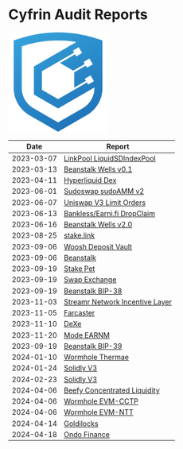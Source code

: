 # Cyfrin Audit Reports

<img src="./cyfrin-logo.png" alt="Cyfrin" width="200" >

| Date       | Report                                                                               |
| ---------- | ------------------------------------------------------------------------------------ |
| 2023-03-07 | [LinkPool LiquidSDIndexPool](./reports/2023-03-07-linkpool_liquid_sd_index_pool.pdf) |
| 2023-03-13 | [Beanstalk Wells v0.1](./reports/2023-03-13-beanstalk_wells_v0.1.pdf)                |
| 2023-04-11 | [Hyperliquid Dex](./reports/2023-04-11-cyfrin-hyperliquid-dex-report.pdf)            |
| 2023-06-01 | [Sudoswap sudoAMM v2](./reports/2023-06-01-sudoswap-report.pdf)                      |
| 2023-06-07 | [Uniswap V3 Limit Orders](./reports/2023-06-07-cyfrin-uniswap-v3-limit-orders.pdf)   |
| 2023-06-13 | [Bankless/Earni.fi DropClaim](./reports/2023-06-13-cyfrin-drop-claim-report-v2.pdf)  |
| 2023-06-16 | [Beanstalk Wells v2.0](./reports/2023-06-16-cyfrin-beanstalk-wells.pdf)              |
| 2023-08-25 | [stake.link](./reports/2023-08-25-cyfrin-stake-link.pdf)                             |
| 2023-09-06 | [Woosh Deposit Vault](./reports/2023-09-06-cyfrin-woosh.pdf)                         |
| 2023-09-06 | [Beanstalk](./reports/2023-09-12-cyfrin-beanstalk.pdf)                               |
| 2023-09-19 | [Stake Pet](./reports/2023-09-19-cyfrin-stakepet.pdf)                                |
| 2023-09-19 | [Swap Exchange](./reports/2023-09-19-cyfrin-swapexchange.pdf)                        |
| 2023-09-19 | [Beanstalk BIP-38](./reports/2023-10-13-cyfrin-beanstalk-bip-38.pdf)                 |
| 2023-11-03 | [Streamr Network Incentive Layer](./reports/2023-11-03-cyfrin-streamr-v2.0.pdf)      |
| 2023-11-05 | [Farcaster](./reports/2023-11-05-cyfrin-farcaster-v1.0.pdf)                          |
| 2023-11-10 | [DeXe](./reports/2023-11-10-cyfrin-dexe-v2.0.pdf)                                    |
| 2023-11-20 | [Mode EARNM](./reports/2023-11-20-cyfrin-mode-earnm-v2.0.pdf)                        |
| 2023-09-19 | [Beanstalk BIP-39](./reports/2023-12-05-cyfrin-beanstalk-bip-39.pdf)                 |
| 2024-01-10 | [Wormhole Thermae](./reports/2024-01-10-cyfrin-wormhole-thermae-v2.0.pdf)            |
| 2024-01-24 | [Solidly V3](./reports/2024-01-24-cyfrin-solidlyV3-v2.0.pdf)                         |
| 2024-02-23 | [Solidly V3](./reports/2024-02-23-cyfrin-swell-barracuda-v2.0.pdf)                   |
| 2024-04-06 | [Beefy Concentrated Liquidity](./reports/2024-04-06-cyfrin-beefy-finance-v2.0.pdf)   |
| 2024-04-06 | [Wormhole EVM-CCTP](./reports/2024-04-09-cyfrin-wormhole-evm-cctp-v2-1.pdf)          |
| 2024-04-06 | [Wormhole EVM-NTT](./reports/2024-04-11-cyfrin-wormhole-evm-ntt-v2.pdf)              |
| 2024-04-14 | [Goldilocks](./reports/2024-04-14-cyfrin-goldilocks-v1.1.pdf)                        |
| 2024-04-18 | [Ondo Finance](./reports/2024-04-18-cyfrin-ondo-finance-v2.0.pdf)                    |






